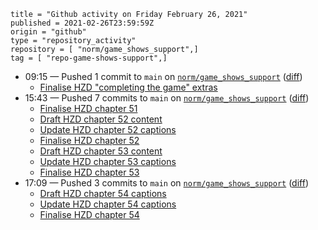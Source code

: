 ```
title = "Github activity on Friday February 26, 2021"
published = 2021-02-26T23:59:59Z
origin = "github"
type = "repository_activity"
repository = [ "norm/game_shows_support",]
tag = [ "repo-game-shows-support",]
```

* 09:15 — Pushed 1 commit to `main` on [`norm/game_shows_support`](https://github.com/norm/game_shows_support) ([diff](https://github.com/norm/game_shows_support/compare/b5efada4757fb54af88c4091a7a7b9baf4ed09e9..918dff9c14d50d6ffcce7f07f17052ccf0f5d799))
  * [Finalise HZD "completing the game" extras](https://github.com/norm/game_shows_support/commit/918dff9c14d50d6ffcce7f07f17052ccf0f5d799)
* 15:43 — Pushed 7 commits to `main` on [`norm/game_shows_support`](https://github.com/norm/game_shows_support) ([diff](https://github.com/norm/game_shows_support/compare/918dff9c14d50d6ffcce7f07f17052ccf0f5d799..80db96d4fda9ea4c916ac907e127ac45a68da6b7))
  * [Finalise HZD chapter 51](https://github.com/norm/game_shows_support/commit/f057f143e9571f6c1bb297b38fbc107f3f1170a7)
  * [Draft HZD chapter 52 content](https://github.com/norm/game_shows_support/commit/6694cd0e21b8dcfcc044f4afc78a96e19e4d5e73)
  * [Update HZD chapter 52 captions](https://github.com/norm/game_shows_support/commit/ca7cd52c0d768bda097a4a92f0304b3ee241d3b2)
  * [Finalise HZD chapter 52](https://github.com/norm/game_shows_support/commit/af74c62b90a0e11b3cb62fc111b6ed26d2bddbec)
  * [Draft HZD chapter 53 content](https://github.com/norm/game_shows_support/commit/ebb49e65ff7a5ab33c38129f179701323b158a7b)
  * [Update HZD chapter 53 captions](https://github.com/norm/game_shows_support/commit/5fc1e6131a244ac30b8e06dad0ee8349a4cd6c8c)
  * [Finalise HZD chapter 53](https://github.com/norm/game_shows_support/commit/80db96d4fda9ea4c916ac907e127ac45a68da6b7)
* 17:09 — Pushed 3 commits to `main` on [`norm/game_shows_support`](https://github.com/norm/game_shows_support) ([diff](https://github.com/norm/game_shows_support/compare/80db96d4fda9ea4c916ac907e127ac45a68da6b7..6c4b69cf8706bcadaca322cf779e75a8eca1b00d))
  * [Draft HZD chapter 54 captions](https://github.com/norm/game_shows_support/commit/db4c22401468311070517611adf74c5428bec2b4)
  * [Update HZD chapter 54 captions](https://github.com/norm/game_shows_support/commit/f921524999f486380e74abb2e2bba9413fc3d488)
  * [Finalise HZD chapter 54](https://github.com/norm/game_shows_support/commit/6c4b69cf8706bcadaca322cf779e75a8eca1b00d)
